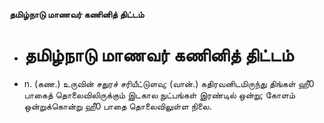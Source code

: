 **தமிழ்நாடு மாணவர் கணினித் திட்டம்**
- # தமிழ்நாடு மாணவர் கணினித் திட்டம்
- n. (கண.) உருவின் சதுரச் சரியீட்டுளவு; (வான்.) கதிரவனிடமிருந்து திங்கள் ஹீ0 பாகைத் தொலைவிலிருக்கும் இடகால நுட்பங்கள் இரண்டில் ஒன்று; கோளம் ஒன்றுக்கொன்று ஹீ0 பாதை தொலைவிலுள்ள நிலை.

